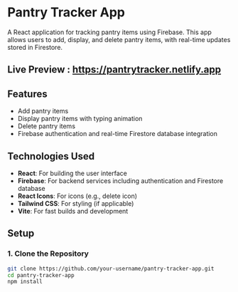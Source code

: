 # Pantry Tracker App

A React application for tracking pantry items using Firebase. This app allows users to add, display, and delete pantry items, with real-time updates stored in Firestore.

## Live Preview : https://pantrytracker.netlify.app
 
## Features

- Add pantry items
- Display pantry items with typing animation
- Delete pantry items
- Firebase authentication and real-time Firestore database integration

## Technologies Used

- **React**: For building the user interface
- **Firebase**: For backend services including authentication and Firestore database
- **React Icons**: For icons (e.g., delete icon)
- **Tailwind CSS**: For styling (if applicable)
- **Vite**: For fast builds and development

## Setup

### 1. Clone the Repository

```bash
git clone https://github.com/your-username/pantry-tracker-app.git
cd pantry-tracker-app
npm install


